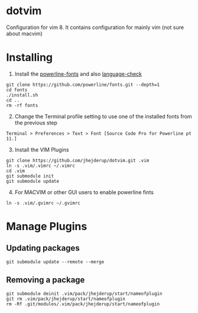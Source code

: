 # dotvim
Configuration for vim 8. It contains configuration for mainly vim (not sure about macvim)

# Installing

1. Install the [powerline-fonts](https://github.com/powerline/fonts) and also [language-check](https://pypi.python.org/pypi/language-check)

```
git clone https://github.com/powerline/fonts.git --depth=1
cd fonts
./install.sh
cd ..
rm -rf fonts
```

2. Change the Terminal profile setting to use one of the installed fonts from the previous step
```
Terminal > Preferences > Text > Font [Source Code Pro for Powerline pt 11.]
```

3. Install the VIM Plugins

```
git clone https://github.com/jhejderup/dotvim.git .vim
ln -s .vim/.vimrc ~/.vimrc
cd .vim
git submodule init
git submodule update 
```

4. For MACVIM or other GUI users to enable powerline fints

```
ln -s .vim/.gvimrc ~/.gvimrc
```

# Manage Plugins

## Updating packages

```
git submodule update --remote --merge
```

## Removing a package

```
git submodule deinit .vim/pack/jhejderup/start/nameofplugin
git rm .vim/pack/jhejderup/start/nameofplugin
rm -Rf .git/modules/.vim/pack/jhejderup/start/nameofplugin
```


